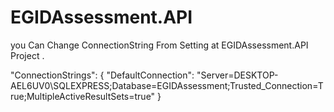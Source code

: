 # EGIDAssessment.API
you Can Change ConnectionString From Setting at EGIDAssessment.API Project .

"ConnectionStrings": {
    "DefaultConnection": "Server=DESKTOP-AEL6UV0\\SQLEXPRESS;Database=EGIDAssessment;Trusted_Connection=True;MultipleActiveResultSets=true"
  }
